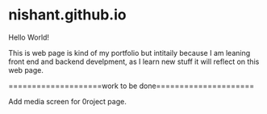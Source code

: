 # nishant.github.io
Hello World!

This is web page is kind of my portfolio but intitaily because I am leaning front end and backend develpment, 
as I learn new stuff it will reflect on this web page.

====================work to be done=====================

Add media screen for 0roject page.

